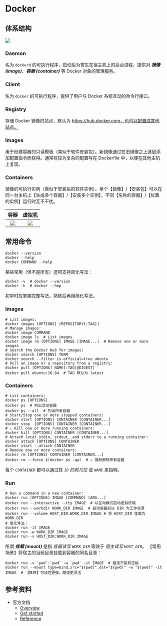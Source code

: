 # Docker

## 体系结构

![](https://docs.docker.com/engine/images/architecture.svg)

### Daemon

名为 `dockerd` 的可执行程序，启动后为寄生在宿主机上的后台进程，提供对 ***镜像 (image)***、***容器 (container)*** 等 Docker 对象的管理服务。

### Client

名为 `docker` 的可执行程序，提供了用户与 Docker 系统互动的命令行接口。

### Registry

存储 Docker 镜像的站点，默认为 https://hub.docker.com，也可以配置成其他站点。

### Images

用于创建容器的只读模板（类似于软件安装包）。新镜像通过在旧镜像之上逐层添加配置指令而获得。通常将较为复杂的配置写在 Dockerfile 中，以便在其他主机上复现。

### Containers

镜像的可执行实例（类似于安装后的软件实例）。单个【镜像】/【安装包】可以在同一台主机上【生成多个容器】/【安装多个实例】，不同【名称的容器】/【位置的实例】运行时互不干扰。

|                          容器                          |                     虚拟机                      |
| :----------------------------------------------------: | :---------------------------------------------: |
| ![](https://docs.docker.com/images/Container%402x.png) | ![](https://docs.docker.com/images/VM%402x.png) |



## 常用命令

```shell
docker --version
docker --help
docker COMMAND --help
```

某些常用（但不是所有）选项支持简化写法：

```shell
docker -v  # docker --version
docker -h  # docker --hep
```

初学时应掌握完整写法，熟练后再用简化写法。

### Images

```shell
# List images:
docker images [OPTIONS] [REPOSITORY[:TAG]]
# Manage images:
docker image COMMAND
docker image ls  # List images
docker image rm [OPTIONS] IMAGE [IMAGE...]  # Remove one or more images
# Search the Docker Hub for images:
docker search [OPTIONS] TERM
docker search --filter is-official=true ubuntu
# Pull an image or a repository from a registry:
docker pull [OPTIONS] NAME[:TAG|@DIGEST]
docker pull ubuntu:16.04  # TAG 默认为 latest
```

### Containers

```shell
# List containers:
docker ps [OPTIONS]
docker ps  # 列出活动容器
docker ps --all  # 列出所有容器
# Start/Stop one or more stopped containers:
docker start [OPTIONS] CONTAINER [CONTAINER...]
docker stop  [OPTIONS] CONTAINER [CONTAINER...]
# ⚠️ Kill one or more running containers:
docker kill [OPTIONS] CONTAINER [CONTAINER...]
# Attach local stdin, stdout, and stderr to a running container:
docker attach [OPTIONS] CONTAINER
docker start --attach CONTAINER
# Remove one or more containers:
docker rm [OPTIONS] CONTAINER [CONTAINER...]
docker rm --force $(docker ps -qa)  # ⚠️ 强制删除所有容器
```

每个 `CONTAINER` 都可以通过其 *`ID` 的前几位* 或 *`NAME`* 来指明。

### Run

```shell
# Run a command in a new container:
docker run [OPTIONS] IMAGE [COMMAND] [ARG...]
docker run --interactive --tty IMAGE  # 以互动模式启动虚拟终端
docker run --workdir WORK_DIR IMAGE  # 启动容器后以 DIR 为工作目录
docker run --volume HOST_DIR:WORK_DIR IMAGE # 将 HOST_DIR 挂载为 WORK_DIR
# 简化写法：
docker run -it IMAGE
docker run -w WORK_DIR IMAGE
docker run -v HOST_DIR:WORK_DIR IMAGE
```
所谓 ***挂载 (mount)*** 是指 *容器读写 `WORK_DIR`* 等效于 *宿主读写 `HOST_DIR`*。
【常用场景】将宿主的当前目录挂载到容器的同名目录：

```shell
docker run -v `pwd`:`pwd` -w `pwd` -it IMAGE  # 路径不能有空格
docker run --mount type=bind,src="$(pwd)",dst="$(pwd)" -w "$(pwd)" -it IMAGE  # 【推荐】可读性更强、路径更灵活
```

## 参考资料

- 官方文档
  - [Overview](https://docs.docker.com/get-started/overview/)
  - [Get started](https://docs.docker.com/get-started/)
  - [Reference](https://docs.docker.com/reference/)